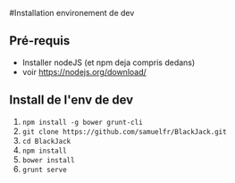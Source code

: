 #Installation environement de dev
## Pré-requis
 * Installer nodeJS (et npm deja compris dedans)
 * voir https://nodejs.org/download/

## Install de l'env de dev
1. `npm install -g bower grunt-cli`
1. `git clone https://github.com/samuelfr/BlackJack.git`
1. `cd BlackJack`
1. `npm install`
1. `bower install`
1. `grunt serve`
